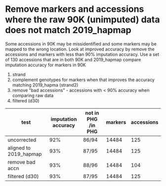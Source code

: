 # Remove markers and accessions where the raw 90K (unimputed) data does not match 2019_hapmap

Some accessions in 90K may be missidentified and some markers may be mapped to the wrong location. Look at improved accuracy by remove the accessions and markers with less than 90% imputation accuracy. Use a set of 130 accessions that are in both 90K and 2019_hapmap
compare imputation accuracy for markers in 90K

1. strand
2. complement genotypes for markers when that improves the accuracy matching 2019_hapma (strand2)
3. remove "bad accessions" - accessions with < 90% accuracy when comparing raw data
4. filtered (d30)

  
| test | imputation accuracy | not in PHG /in PHG | markers | accessions|
|------| --------------------| -------------|---------| ----------|
| uncorrected                | 92%   | 86/94 | 14484 | 125 |
| aligned to 2019_hapmap     | 93%   | 87/95 | 14484 | 125 |
| remove bad accn            | 93%   | 88/96 | 14484 | 104 |
| filtered (d30)             | 93%   | 87/95 | 14484 | 125 |


